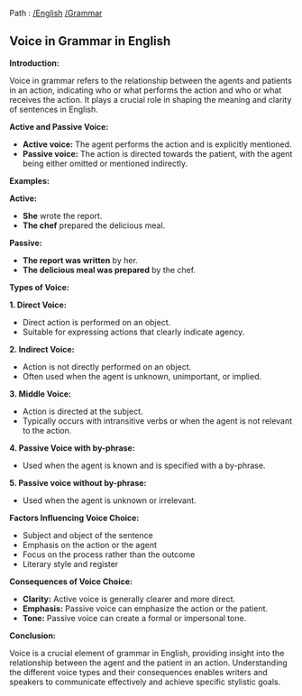 Path : [/English](<..\..\index.md>) [/Grammar](<..\index.md>)
## Voice in Grammar in English

**Introduction:**

Voice in grammar refers to the relationship between the agents and patients in an action, indicating who or what performs the action and who or what receives the action. It plays a crucial role in shaping the meaning and clarity of sentences in English.

**Active and Passive Voice:**

- **Active voice:** The agent performs the action and is explicitly mentioned.
- **Passive voice:** The action is directed towards the patient, with the agent being either omitted or mentioned indirectly.

**Examples:**

**Active:**
* **She** wrote the report.
* **The chef** prepared the delicious meal.

**Passive:**
* **The report was written** by her.
* **The delicious meal was prepared** by the chef.


**Types of Voice:**

**1. Direct Voice:**
- Direct action is performed on an object.
- Suitable for expressing actions that clearly indicate agency.


**2. Indirect Voice:**
- Action is not directly performed on an object.
- Often used when the agent is unknown, unimportant, or implied.


**3. Middle Voice:**
- Action is directed at the subject.
- Typically occurs with intransitive verbs or when the agent is not relevant to the action.


**4. Passive Voice with by-phrase:**
- Used when the agent is known and is specified with a by-phrase.


**5. Passive voice without by-phrase:**
- Used when the agent is unknown or irrelevant.


**Factors Influencing Voice Choice:**

- Subject and object of the sentence
- Emphasis on the action or the agent
- Focus on the process rather than the outcome
- Literary style and register

**Consequences of Voice Choice:**

- **Clarity:** Active voice is generally clearer and more direct.
- **Emphasis:** Passive voice can emphasize the action or the patient.
- **Tone:** Passive voice can create a formal or impersonal tone.

**Conclusion:**

Voice is a crucial element of grammar in English, providing insight into the relationship between the agent and the patient in an action. Understanding the different voice types and their consequences enables writers and speakers to communicate effectively and achieve specific stylistic goals.
